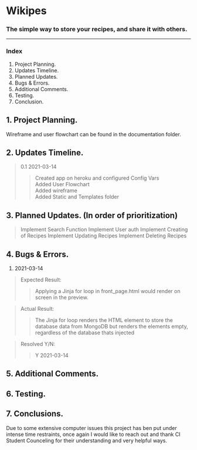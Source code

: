 # Wikipes
### The simple way to store your recipes, and share it with others.


<hr>

### Index
1. Project Planning.
2. Updates Timeline.
3. Planned Updates.
4. Bugs & Errors.
5. Additional Comments.
6. Testing.
7. Conclusion.


## 1. Project Planning.
Wireframe and user flowchart can be found in the documentation folder.



## 2. Updates Timeline.
> 0.1 2021-03-14
> > Created app on heroku and configured Config Vars<br>
> > Added User Flowchart <br>
> > Added wireframe <br>
> > Added Static and Templates folder <br>

## 3. Planned Updates. (In order of prioritization)
> Implement Search Function
> Implement User auth
> Implement Creating of Recipes
> Implement Updating Recipes
> Implement Deleting Recipes

## 4. Bugs & Errors.
1. 2021-03-14
> Expected Result:
> > Applying a Jinja for loop in front_page.html would render on screen in the preview.

> Actual Result:
> > The Jinja for loop renders the HTML element to store the database data from MongoDB but renders the elements empty, regardless of the database thats injected

> Resolved Y/N:
> > Y 2021-03-14

## 5. Additional Comments.

## 6. Testing.

## 7. Conclusions.
Due to some extensive computer issues this project has ben put under intense time restraints, once again I would like to reach out and thank CI Student Counceling for their understanding and very helpful ways.